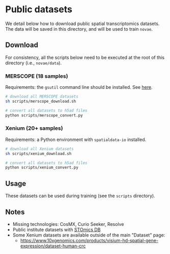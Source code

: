 # Public datasets

We detail below how to download public spatial transcriptomics datasets. The data will be saved in this directory, and will be used to train `novae`.

## Download

For consistency, all the scripts below need to be executed at the root of this directory (i.e., `novae/data`).

### MERSCOPE (18 samples)

Requirements: the `gsutil` command line should be installed. See [here](https://cloud.google.com/storage/docs/gsutil_install).

```sh
# download all MERSCOPE datasets
sh scripts/merscope_download.sh

# convert all datasets to h5ad files
python scripts/merscope_convert.py
```

### Xenium (20+ samples)

Requirements: a Python environment with `spatialdata-io` installed.

```sh
# download all Xenium datasets
sh scripts/xenium_download.sh

# convert all datasets to h5ad files
python scripts/xenium_convert.py
```

## Usage

These datasets can be used during training (see the `scripts` directory).

## Notes
- Missing technologies: CosMX, Curio Seeker, Resolve
- Public institute datasets with [STOmics DB](https://db.cngb.org/stomics/)
- Some Xenium datasets are available outside of the main "Dataset" page:
  - https://www.10xgenomics.com/products/visium-hd-spatial-gene-expression/dataset-human-crc
